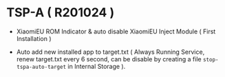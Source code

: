 # TSP-A ( R201024 )

- XiaomiEU ROM Indicator & auto disable XiaomiEU Inject Module ( First Installation )

- Auto add new installed app to target.txt ( Always Running Service, renew target.txt every 6 second, can be disable by creating a file `stop-tspa-auto-target` in Internal Storage ).
